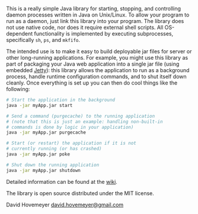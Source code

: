 This is a really simple Java library for starting, stopping, and controlling
daemon processes written in Java on Unix/Linux.  To allow your program
to run as a daemon, just link this library into your program.
The library does not use native code, nor does it require external
shell scripts.  All OS-dependent functionality is implemented by executing
subprocesses, specifically `sh`, `ps`, and `mkfifo`.

The intended use is to make it easy to build deployable jar files
for server or other long-running applications.  For example, you might
use this library as part of packaging your Java web application into a single
jar file (using embedded [Jetty](http://www.eclipse.org/jetty/)): this library
allows the application to run as a background process, handle runtime
configuration commands, and to shut itself down cleanly.  Once everything
is set up you can then do cool things like the following:

```bash
# Start the application in the background
java -jar myApp.jar start

# Send a command (purgecache) to the running application
# (note that this is just an example: handling non-built-in
# commands is done by logic in your application)
java -jar myApp.jar purgecache

# Start (or restart) the application if it is not
# currently running (or has crashed)
java -jar myApp.jar poke

# Shut down the running application
java -jar myApp.jar shutdown
```

Detailed information can be found at the [wiki](https://github.com/daveho/Daemon/wiki).

The library is open source distributed under the MIT license.

David Hovemeyer <david.hovemeyer@gmail.com>
